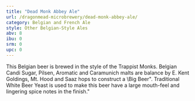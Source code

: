 ```yaml
---
title: "Dead Monk Abbey Ale"
url: /dragonmead-microbrewery/dead-monk-abbey-ale/
category: Belgian and French Ale
style: Other Belgian-Style Ales
abv: 8
ibu: 0
srm: 0
upc: 0
---
```

This Belgian beer is brewed in the style of the Trappist Monks. Belgian Candi Sugar, Pilsen, Aromatic and Caramunich malts are balance by E. Kent Goldings, Mt. Hood and Saaz hops to construct a \Big Beer\". Traditional White Beer Yeast is used to make this beer have a large mouth-feel and lingering spice notes in the finish."
